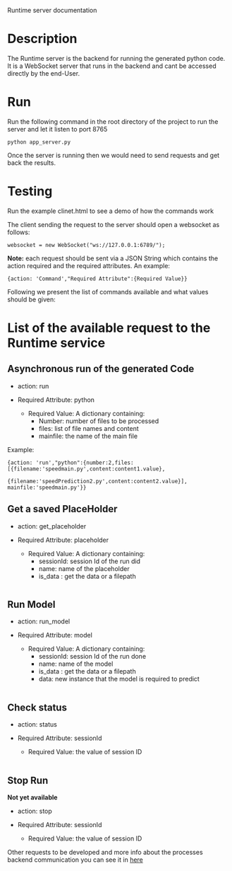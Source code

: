 Runtime server documentation

# Description

The Runtime server is the backend for running the generated python code. 
It is a WebSocket server that runs in the backend and cant be accessed directly by the end-User.

# Run

Run the following command in the root directory of the project to run the server and let it listen to port 8765

```
python app_server.py
```
Once the server is running then we would need to send requests and get back the results.

# Testing

Run the example clinet.html to see a demo of how the commands work

The client sending the request to the server should open a websocket as follows:
``` 
websocket = new WebSocket("ws://127.0.0.1:6789/");
```
**Note:** each request should be sent via a JSON String which contains the action required and the required attributes.
An example:
```
{action: 'Command',"Required Attribute":{Required Value}}
```
Following we present the list of commands available and what values should be given:

# List of the available request to the Runtime service

## Asynchronous run of the generated Code


* action:  run 

* Required Attribute:  python 
  
  * Required Value: A dictionary containing:
    * Number: number of files to be processed
    * files: list of file names and content 
    * mainfile: the name of the main file

Example:
```
{action: 'run',"python":{number:2,files:[{filename:'speedmain.py',content:content1.value},
                {filename:'speedPrediction2.py',content:content2.value}], mainfile:'speedmain.py'}}
```
## Get a saved PlaceHolder 


* action:  get_placeholder 

* Required Attribute: placeholder
  
  * Required Value: A dictionary containing:
    * sessionId: session Id of the run did
    * name: name of the placeholder
    * is_data : get the data or a filepath

```
```
## Run Model 


* action:  run_model 

* Required Attribute: model
  
  * Required Value: A dictionary containing:
    * sessionId: session Id of the run done
    * name: name of the model
    * is_data : get the data or a filepath
    * data: new instance that the model is required to predict

```
```
## Check status 


* action:  status 

* Required Attribute: sessionId
  
  * Required Value: the value of session ID

```
```
## Stop Run 

**Not yet available**

* action:  stop 

* Required Attribute: sessionId
  
  * Required Value: the value of session ID

Other requests to be developed and more info about the processes backend communication you can see it in [here](https://uni-bonn.sciebo.de/apps/onlyoffice/1336403918?filePath=%2Fshared_folder%2FWork%2FGesamtkonzept%2FArchitecture%2FRuntime%20API%20v0.1.xlsx)